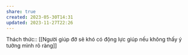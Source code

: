 ```yaml
---
share: true
created: 2023-05-30T14:31
updated: 2023-11-27T22:26
---
```

Thách thức:: [[Người giúp đỡ sẽ khó có động lực giúp nếu không thấy ý tưởng mình rõ ràng]]
